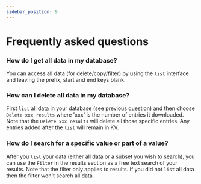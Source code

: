 ```yaml
---
sidebar_position: 9
---
```


# Frequently asked questions

### How do I get all data in my database?

You can access all data (for delete/copy/filter) by using the `list` interface and leaving the prefix, start and end keys blank.

### How can I delete all data in my database?

First `list` all data in your database (see previous question) and then choose `Delete xxx results` where 'xxx' is the number of entries it downloaded.  Note that the `Delete xxx results` will delete all those specific entries.  Any entries added after the `list` will remain in KV.

### How do I search for a specific value or part of a value?

After you `list` your data (either all data or a subset you wish to search), you can use the `Filter` in the results section as a free text search of your results.  Note that the filter only applies to results.  If you did not `list` all data then the filter won't search all data.
